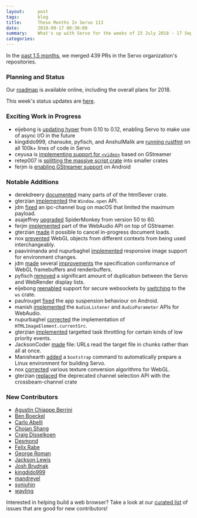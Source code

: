 ```yaml
---
layout:     post
tags:       blog
title:      These Months In Servo 113
date:       2018-09-17 00:30:00
summary:    What's up with Servo for the weeks of 23 July 2018 - 17 September 2018
categories:
---
```


In the [past 1.5 months](https://github.com/pulls?utf8=%E2%9C%93&q=is%3Apr+is%3Amerged+closed%3A2018-07-23..2018-09-17+user%3Aservo+),
we merged 439 PRs in the Servo organization's repositories.

### Planning and Status

Our [roadmap](https://github.com/servo/servo/wiki/Roadmap) is available online, including the overall plans for 2018.

This week's status updates are [here](https://www.standu.ps/project/servo/).

### Exciting Work in Progress

- eijebong is [updating hyper](https://github.com/servo/servo/pull/21644) from 0.10 to 0.12, enabling Servo to make use of async I/O in the future
- kingdido999, chansuke, pyfisch, and AnshulMalik are [running rustfmt](https://github.com/servo/servo/issues/21373) on all 100k+ lines of code in Servo
- ceyusa is [implementing support for `<video>`](https://github.com/servo/servo/pull/21543) based on GStreamer
- retep007 is [splitting the massive script crate](https://github.com/servo/servo/pull/21371) into smaller crates
- ferjm is [enabling GStreamer support](https://github.com/servo/servo/pull/21730) on Android

### Notable Additions

- derekdreery [documented](https://github.com/servo/html5ever/pull/329) many parts of of the html5ever crate.
- gterzian [implemented](https://github.com/servo/servo/pull/20678) the `Window.open` API.
- jdm [fixed](https://github.com/servo/ipc-channel/pull/199) an ipc-channel bug on macOS that limited the maximum payload.
- asajeffrey [upgraded](https://github.com/servo/servo/pull/21029) SpiderMonkey from version 50 to 60.
- ferjm [implemented](https://github.com/servo/servo/pull/21158) part of the WebAudio API on top of GStreamer.
- gterzian [made](https://github.com/servo/servo/pull/21111) it possible to cancel in-progress document loads.
- nox [prevented](https://github.com/servo/servo/pull/21240) WebGL objects from different contexts from being used interchangeably.
- paavininanda and nupurbaghel [implemented](https://github.com/servo/servo/pull/21280) responsive image support for environment changes.
- jdm [made](https://github.com/servo/servo/pull/21461) several [improvements](https://github.com/servo/servo/pull/21313) the specification conformance of WebGL framebuffers and renderbuffers.
- pyfisch [removed](https://github.com/servo/servo/pull/21348) a significant amount of duplication between the Servo and WebRender display lists.
- eijebong [reenabled](https://github.com/servo/servo/pull/21424) support for secure websockets by [switching](https://github.com/servo/servo/pull/21386) to the `ws` crate.
- paulrouget [fixed](https://github.com/servo/servo/pull/21405) the app suspension behaviour on Android.
- manish [implemented](https://github.com/servo/servo/pull/21502) the `AudioListener` and `AudioParameter` APIs for WebAudio.
- nupurbaghel [corrected](https://github.com/servo/servo/pull/21533) the implementation of `HTMLImageElement.currentSrc`.
- gterzian [implemented](https://github.com/servo/servo/pull/21388) targetted task throttling for certain kinds of low priority events.
- JacksonCoder [made](https://github.com/servo/servo/pull/21560) file: URLs read the target file in chunks rather than all at once.
- Manishearth [added](https://github.com/servo/servo/pull/21586) a `bootstrap` command to automatically prepare a Linux environment for building Servo.
- nox [corrected](https://github.com/servo/servo/pull/21646) various texture conversion algorithms for WebGL.
- gterzian [replaced](https://github.com/servo/servo/pull/21325) the deprecated channel selection API with the crossbeam-channel crate

### New Contributors

- [Agustin Chiappe Berrini](https://github.com/AgustinCB)
- [Ben Boeckel](https://github.com/mathstuf)
- [Carlo Abelli](https://github.com/carloabelli)
- [Chojan Shang](https://github.com/PsiACE)
- [Craig Disselkoen](https://github.com/cdisselkoen)
- [Desmond](https://github.com/kingdido999)
- [Felix Rabe](https://github.com/felixrabe)
- [George Roman](https://github.com/georgeroman)
- [Jackson Lewis](https://github.com/JacksonCoder)
- [Josh Brudnak](https://github.com/JoshBrudnak)
- [kingdido999](https://github.com/kingdido999)
- [mandreyel](https://github.com/mandreyel)
- [syniuhin](https://github.com/syniuhin)
- [wayling](https://github.com/wayling)

Interested in helping build a web browser? Take a look at our [curated list](https://starters.servo.org/) of issues that are good for new contributors!

